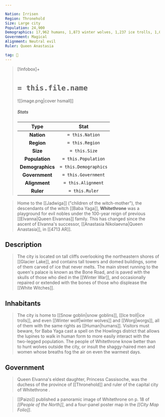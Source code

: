 ```yaml
---

Nation: Irrisen
Region: Thronehold
Size: Large city
Population: 24,900
Demographics: 17,962 humans, 1,873 winter wolves, 1,237 ice trolls, 1,098 gnomes, 996 snow goblins, 614 dwarves, 543 fey, 95 frost giants, 482 other
Government: Magical
Alignment: Neutral evil
Ruler: Queen Anastasia

tag: 🌃
---
```


> [!infobox]+
> #  `= this.file.name`
> ![[image.png|cover hsmall]]
> ##### Stats
> Type | Stat |
> :---:|:---:|
> **Nation** | `= this.Nation` |
> **Region** | `= this.Region` |
> **Size** | `= this.Size` |
> **Population** | `= this.Population` |
> **Demographics** | `= this.Demographics` |
> **Government** | `= this.Government` |
> **Alignment** | `= this.Alignment` |
> **Ruler** | `= this.Ruler` |



> Home to the [[Jadwiga]] ("children of the witch-mother"), the descendants of the witch [[Baba Yaga]], **Whitethrone** was a playground for evil nobles under the 100-year reign of previous [[Elvanna|Queen Elvannas]] family. This has changed since the ascent of Elvanna's successor, [[Anastasia Nikolaevna|Queen Anastasia]], in [[4713 AR]].



## Description

> The city is located on tall cliffs overlooking the northeastern shores of [[Glacier Lake]], and contains tall towers and domed buildings, some of them carved of ice that never melts. The main street running to the queen's palace is known as the Bone Road, and is paved with the skulls of those who died in the [[Winter War]], and occasionally repaired or extended with the bones of those who displease the [[White Witches]].


## Inhabitants

> The city is home to [[Snow goblin|snow goblins]], [[Ice troll|ice trolls]], and even [[Winter wolf|winter wolves]] and [[Worg|worgs]], all of them with the same rights as [[Human|humans]]. Visitors must beware, for Baba Yaga cast a spell on the Howlings district that allows the lupines to walk in human form to more easily interact with the two-legged population. The people of Whitethrone know better than to hunt wolves outside the city, or insult the shaggy-haired men and women whose breaths fog the air on even the warmest days.


## Government

> Queen Elvanna's eldest daughter, Princess Cassisoche, was the duchess of the province of [[Thronehold]] and ruler of the capital city of Whitethrone .


> [[Paizo]] published a panoramic image of Whitethrone on p. 18 of *[[People of the North]]*, and a four-panel poster map in the *[[City Map Folio]]*.








